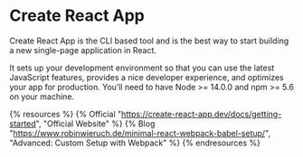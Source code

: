 # Create React App

Create React App is the CLI based tool and is the best way to start building a new single-page application in React.

It sets up your development environment so that you can use the latest JavaScript features, provides a nice developer experience, and optimizes your app for production. You’ll need to have Node >= 14.0.0 and npm >= 5.6 on your machine.

{% resources %}
  {% Official "https://create-react-app.dev/docs/getting-started", "Official Website" %}
  {% Blog "https://www.robinwieruch.de/minimal-react-webpack-babel-setup/", "Advanced: Custom Setup with Webpack" %}
{% endresources %}
